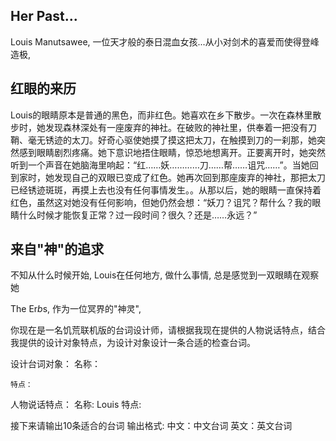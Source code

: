 ## Her Past...
Louis Manutsawee, 一位天才般的泰日混血女孩...从小对剑术的喜爱而使得登峰造极,

## 红眼的来历
Louis的眼睛原本是普通的黑色，而非红色。她喜欢在乡下散步。一次在森林里散步时，她发现森林深处有一座废弃的神社。在破败的神社里，供奉着一把没有刀鞘、毫无锈迹的太刀。好奇心驱使她摸了摸这把太刀，在触摸到刀的一刹那，她突然感到眼睛剧烈疼痛。她下意识地捂住眼睛，惊恐地想离开。正要离开时，她突然听到一个声音在她脑海里响起：“红……妖…………刀……帮……诅咒……”。当她回到家时，她发现自己的双眼已变成了红色。她再次回到那座废弃的神社，那把太刀已经锈迹斑斑，再摸上去也没有任何事情发生。。从那以后，她的眼睛一直保持着红色，虽然这对她没有任何影响，但她仍然会想：“妖刀？诅咒？帮什么？我的眼睛什么时候才能恢复正常？过一段时间？很久？还是……永远？”

## 来自"神"的追求
不知从什么时候开始, Louis在任何地方, 做什么事情, 总是感觉到一双眼睛在观察她

The Er*b*s, 作为一位冥界的"神灵",

<!-- 现在开始帮我进行游戏角色的说话特点分析，得出游戏角色的说话特点： -->

你现在是一名饥荒联机版的台词设计师，请根据我现在提供的人物说话特点，结合我提供的设计对象特点，为设计对象设计一条合适的检查台词。

设计台词对象：
    名称：

    特点：


人物说话特点：
    名称: 
        Louis
    特点:

接下来请输出10条适合的台词
输出格式: 
    中文：中文台词
    英文：英文台词